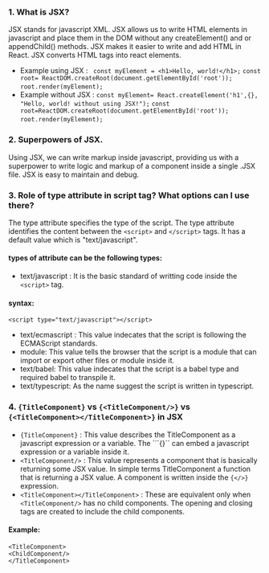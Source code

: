 ### 1. What is JSX?
JSX stands for javascript XML. JSX allows us to write HTML elements in javascript and place them in the DOM without any createElement() and or appendChild() methods. JSX makes it easier to write and add HTML in React. JSX converts HTML tags into react elements.
- Example using JSX :
``` const myElement = <h1>Hello, world!</h1>;```
```const root= ReactDOM.createRoot(document.getElementById('root'));```
```root.render(myElement);```
- Example without JSX :
``` const myElement= React.createElement('h1',{}, "Hello, world! without using JSX!"); ```
```const root=ReactDOM.createRoot(document.getElementById('root'));```
```root.render(myElement);```

### 2. Superpowers of JSX.
Using JSX, we can write markup inside javascript, providing us with a superpower to write logic and markup of a component inside a single .JSX file. JSX is easy to maintain and debug.

### 3. Role of type attribute in script tag? What options can I use there?
The type attribute specifies the type of the script. The type attribute identifies the content between the ```<script>``` and ```</script>``` tags. It has a default value which is "text/javascript".
#### types of attribute can be the following types:
- text/javascript : It is the basic standard of writting code inside the ```<script>``` tag.
#### syntax:
```<script type="text/javascript"></script>```
- text/ecmascript : This value indecates that the script is following the ECMAScript standards.
- module: This value tells the browser that the script is a module that can import or export other files or module inside it.
- text/babel: This value indecates that the script is a babel type and required babel to transpile it.
- text/typescript: As the name suggest the script is written in typescript.

### 4. ```{TitleComponent}``` vs ```{<TitleComponent/>}``` vs ```{<TitleComponent></TitleComponent>}``` in JSX

- ```{TitleComponent}``` : This value describes the TitleComponent as a javascript expression or a variable. The ```{}`` can embed a javascript expression or a variable inside it.
- ```<TitleComponent/>``` : This value represents a component that is basically returning some JSX value. In simple terms TitleComponent a function that is returning a JSX value. A component is written inside the ```{</>}``` expression.
- ```<TitleComponent></TitleComponent>``` : These are equivalent only when ```<TitleComponent/>``` has no child components. The opening and closing tags are created to include the child components.
#### Example: 
 ```<TitleComponent>```<br/>
       ```<ChildComponent/>```<br/>
```</TitleComponent>```
